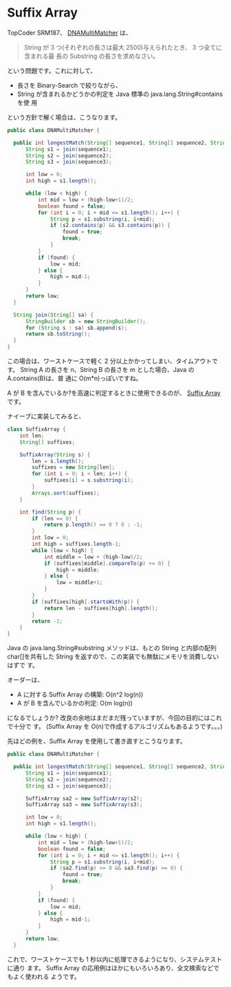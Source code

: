 # Suffix Array

<!--
date = "2007-03-27"
-->

TopCoder SRM187、
[DNAMultiMatcher](http://www.topcoder.com/stat?c=problem_statement&pm=2224&rd=4755)
は、

> String が 3 つ(それぞれの長さは最大 2500)与えられたとき、 3 つ全てに含まれる最
> 長の Substring の長さを求めなさい。

という問題です。これに対して、

- 長さを Binary-Search で絞りながら、
- String が含まれるかどうかの判定を Java 標準の java.lang.String\#contains を使
  用

という方針で解く場合は、こうなります。

```java
public class DNAMultiMatcher {

  public int longestMatch(String[] sequence1, String[] sequence2, String[] sequence3) {
      String s1 = join(sequence1);
      String s2 = join(sequence2);
      String s3 = join(sequence3);

      int low = 0;
      int high = s1.length();

      while (low < high) {
          int mid = low + (high-low+1)/2;
          boolean found = false;
          for (int i = 0; i + mid <= s1.length(); i++) {
              String p = s1.substring(i, i+mid);
              if (s2.contains(p) && s3.contains(p)) {
                  found = true;
                  break;
              }
          }
          if (found) {
              low = mid;
          } else {
              high = mid-1;
          }
      }
      return low;
  }

  String join(String[] sa) {
      StringBuilder sb = new StringBuilder();
      for (String s : sa) sb.append(s);
      return sb.toString();
  }
}
```

この場合は、ワーストケースで軽く 2 分以上かかってしまい、タイムアウトです。
String A の長さを n、String B の長さを m とした場合、Java の A.contains(B)は、普
通に O(m\*n)っぽいですね。

A が B を含んでいるか?を高速に判定するときに使用できるのが、
[Suffix Array](http://en.wikipedia.org/wiki/Suffix_array) です。

ナイーブに実装してみると、

```java
class SuffixArray {
    int len;
    String[] suffixes;

    SuffixArray(String s) {
        len = s.length();
        suffixes = new String[len];
        for (int i = 0; i < len; i++) {
            suffixes[i] = s.substring(i);
        }
        Arrays.sort(suffixes);
    }

    int find(String p) {
        if (len == 0) {
            return p.length() == 0 ? 0 : -1;
        }
        int low = 0;
        int high = suffixes.length-1;
        while (low < high) {
            int middle = low + (high-low)/2;
            if (suffixes[middle].compareTo(p) >= 0) {
                high = middle;
            } else {
                low = middle+1;
            }
        }
        if (suffixes[high].startsWith(p)) {
            return len - suffixes[high].length();
        }
        return -1;
    }
}
```

Java の java.lang.String\#substring メソッドは、もとの String と内部の配列
char\[\]を共有した String を返すので、この実装でも無駄にメモリを消費しないはずで
す。

オーダーは、

- A に対する Suffix Array の構築: O(n\^2 log(n))
- A が B を含んでいるかの判定: O(m log(n))

になるでしょうか? 改良の余地はまだまだ残っていますが、今回の目的にはこれで十分で
す。 (Suffix Array を O(n)で作成するアルゴリズムもあるようです。。。)

先ほどの例を、Suffix Array を使用して書き直すとこうなります。

```java
public class DNAMultiMatcher {

  public int longestMatch(String[] sequence1, String[] sequence2, String[] sequence3) {
      String s1 = join(sequence1);
      String s2 = join(sequence2);
      String s3 = join(sequence3);

      SuffixArray sa2 = new SuffixArray(s2);
      SuffixArray sa3 = new SuffixArray(s3);

      int low = 0;
      int high = s1.length();

      while (low < high) {
          int mid = low + (high-low+1)/2;
          boolean found = false;
          for (int i = 0; i + mid <= s1.length(); i++) {
              String p = s1.substring(i, i+mid);
              if (sa2.find(p) >= 0 && sa3.find(p) >= 0) {
                  found = true;
                  break;
              }
          }
          if (found) {
              low = mid;
          } else {
              high = mid-1;
          }
      }
      return low;
  }
```

これで、ワーストケースでも 1 秒以内に処理できるようになり、システムテストに通り
ます。 Suffix Array の応用例はほかにもいろいろあり、全文検索などでもよく使われる
ようです。
